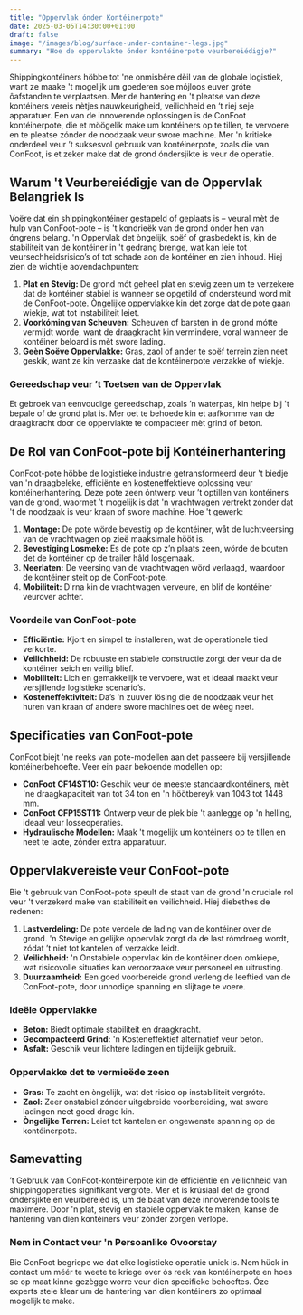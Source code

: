 ```yaml
---
title: "Oppervlak ónder Kontéinerpote"
date: 2025-03-05T14:30:00+01:00
draft: false
image: "/images/blog/surface-under-container-legs.jpg"
summary: "Hoe de oppervlakte ónder kontéinerpote veurbereiédigje?"
---
```


Shippingkontéiners höbbe tot 'ne onmisbêre dèil van de globale logistiek, want ze maake 't mogelijk um goederen soe mójloos euver gróte ôafstanden te verplaatsen. Mer de hantering en 't pleatse van deze kontéiners vereis nètjes nauwkeurigheid, veilichheid en ‘t riej seje apparatuer. Een van de innoverende oplossingen is de ConFoot kontéinerpote, die et möögelik make um kontéiners op te tillen, te vervoere en te pleatse zónder de noodzaak veur swore machine. Mer 'n kritieke onderdeel veur ’t suksesvol gebruuk van kontéinerpote, zoals die van ConFoot, is et zeker make dat de grond óndersjikte is veur de operatie.

## Warum 't Veurbereiédigje van de Oppervlak Belangriek Is

Voëre dat ein shippingkontéiner gestapeld of geplaats is – veural mèt de hulp van ConFoot-pote – is 't kondrieëk van de grond ónder hen van óngrens belang. 'n Oppervlak det òngelijk, soëf of grasbedekt is, kin de stabiliteit van de kontéiner in 't gedrang brenge, wat kan leie tot veursechheidsrisico’s of tot schade aon de kontéiner en zien inhoud. Hiej zien de wichtije aovendachpunten:

1.  **Plat en Stevig:** De grond mót geheel plat en stevig zeen um te verzekere dat de kontéiner stabiel is wanneer se opgetild of ondersteund word mit de ConFoot-pote. Òngelijke oppervlakke kin det zorge dat de pote gaan wiekje, wat tot instabiliteit leiet.
2.  **Voorkóming van Scheuven:** Scheuven of barsten in de grond mótte vermijdt worde, want de draagkracht kin vermindere, voral wanneer de kontéiner beloard is mèt swore lading.
3.  **Geèn Soëve Oppervlakke:** Gras, zaol of ander te soëf terrein zien neet geskik, want ze kin verzaake dat de kontéinerpote verzakke of wiekje.

### Gereedschap veur ’t Toetsen van de Oppervlak
Et gebroek van eenvoudige gereedschap, zoals ’n waterpas, kin helpe bij 't bepale of de grond plat is. Mer oet te behoede kin et aafkomme van de draagkracht door de oppervlakte te compacteer mèt grind of beton.

## De Rol van ConFoot-pote bij Kontéinerhantering

ConFoot-pote höbbe de logistieke industrie getransformeerd deur 't biedje van 'n draagbeleke, efficiënte en kosteneffektieve oplossing veur kontéinerhantering. Deze pote zeen óntwerp veur ’t optillen van kontéiners van de grond, waormet ’t mogelijk is dat 'n vrachtwagen vertrekt zónder dat 't de noodzaak is veur kraan of swore machine. Hoe 't gewerk:

1.  **Montage:** De pote wörde bevestig op de kontéiner, wåt de luchtveersing van de vrachtwagen op zieë maaksimale hööt is.
2.  **Bevestiging Losmeke:** Es de pote op z’n plaats zeen, wörde de bouten det de kontéiner op de trailer hâld losgemaak.
3.  **Neerlaten:** De veersing van de vrachtwagen wörd verlaagd, waardoor de kontéiner steit op de ConFoot-pote.
4.  **Mobiliteit:** D'rna kin de vrachtwagen verveure, en blif de kontéiner veurover achter.

### Voordeile van ConFoot-pote
- **Efficiëntie:** Kjort en simpel te installeren, wat de operationele tied verkorte.
- **Veilichheid:** De robuuste en stabiele constructie zorgt der veur da de kontéiner seich en veilig blief.
- **Mobiliteit:** Lich en gemakkelijk te vervoere, wat et ideaal maakt veur versjillende logistieke scenario’s.
- **Kosteneffektiviteit:** Da’s 'n zuuver lösing die de noodzaak veur het huren van kraan of andere swore machines oet de wèeg neet.

## Specificaties van ConFoot-pote

ConFoot biejt 'ne reeks van pote-modellen aan det passeere bij versjillende kontéinerbehoefte. Veer ein paar bekoende modellen op:

- **ConFoot CF14ST10:** Geschik veur de meeste standaardkontéiners, mèt 'ne draagkapaciteit van tot 34 ton en 'n höötbereyk van 1043 tot 1448 mm.
- **ConFoot CFP15ST11:** Óntwerp veur de plek bie 't aanlegge op 'n helling, ideaal veur losseoperaties.
- **Hydraulische Modellen:** Maak 't mogelijk um kontéiners op te tillen en neet te laote, zónder extra apparatuur.

## Oppervlakvereiste veur ConFoot-pote

Bie 't gebruuk van ConFoot-pote speult de staat van de grond 'n cruciale rol veur 't verzekerd make van stabiliteit en veilichheid. Hiej diebethes de redenen:

1.  **Lastverdeling:** De pote verdele de lading van de kontéiner over de grond. 'n Stevige en gelijke oppervlak zorgt da de last rómdroeg wordt, zódat ’t niet tot kantelen of verzakke leidt.
2.  **Veilichheid:** 'n Onstabiele oppervlak kin de kontéiner doen omkiepe, wat risicovolle situaties kan veroorzaake veur personeel en uitrusting.
3.  **Duurzaamheid:** Een goed voorbereide grond verleng de leeftied van de ConFoot-pote, door unnodige spanning en slijtage te voere.

### Ideële Oppervlakke
- **Beton:** Biedt optimale stabiliteit en draagkracht.
- **Gecompacteerd Grind:** 'n Kosteneffektief alternatief veur beton.
- **Asfalt:** Geschik veur lichtere ladingen en tijdelijk gebruik.

### Oppervlakke det te vermieëde zeen
- **Gras:** Te zacht en òngelijk, wat det risico op instabiliteit vergróte.
- **Zaol:** Zeer onstabiel zónder uitgebreide voorbereiding, wat swore ladingen neet goed drage kin.
- **Òngelijke Terren:** Leiet tot kantelen en ongewenste spanning op de kontéinerpote.

## Samevatting

’t Gebruuk van ConFoot-kontéinerpote kin de efficiëntie en veilichheid van shippingoperaties signifikant vergróte. Mer et is krúsiaal det de grond óndersjikte en veurbereiéd is, um de baat van deze innoverende tools te maximere. Door 'n plat, stevig en stabiele oppervlak te maken, kanse de hantering van dien kontéiners veur zónder zorgen verlope.

### Nem in Contact veur 'n Persoanlike Ovoorstay
Bie ConFoot begriepe we dat elke logistieke operatie uniek is. Nem hück in contact um méér te weete te kriege over ós reek van kontéinerpote en hoes se op maat kinne gezègge worre veur dien specifieke behoeftes. Óze experts steie klear um de hantering van dien kontéiners zo optimaal mogelijk te make.